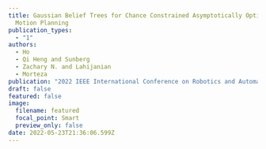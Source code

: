 ```yaml
---
title: Gaussian Belief Trees for Chance Constrained Asymptotically Optimal
  Motion Planning
publication_types:
  - "1"
authors:
  - Ho
  - Qi Heng and Sunberg
  - Zachary N. and Lahijanian
  - Morteza
publication: "2022 IEEE International Conference on Robotics and Automation (ICRA)"
draft: false
featured: false
image:
  filename: featured
  focal_point: Smart
  preview_only: false
date: 2022-05-23T21:36:06.599Z
---
```

